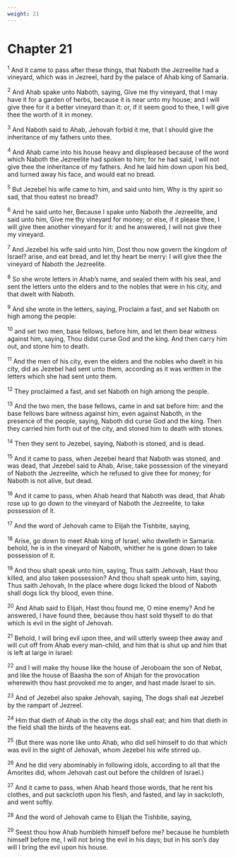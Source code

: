 ```yaml
---
weight: 21
---
```


# Chapter 21

<sup>1</sup> And it came to pass after these things, that Naboth the Jezreelite had a vineyard, which was in Jezreel, hard by the palace of Ahab king of Samaria. 

<sup>2</sup> And Ahab spake unto Naboth, saying, Give me thy vineyard, that I may have it for a garden of herbs, because it is near unto my house; and I will give thee for it a better vineyard than it: or, if it seem good to thee, I will give thee the worth of it in money. 

<sup>3</sup> And Naboth said to Ahab, Jehovah forbid it me, that I should give the inheritance of my fathers unto thee. 

<sup>4</sup> And Ahab came into his house heavy and displeased because of the word which Naboth the Jezreelite had spoken to him; for he had said, I will not give thee the inheritance of my fathers. And he laid him down upon his bed, and turned away his face, and would eat no bread. 

<sup>5</sup> But Jezebel his wife came to him, and said unto him, Why is thy spirit so sad, that thou eatest no bread? 

<sup>6</sup> And he said unto her, Because I spake unto Naboth the Jezreelite, and said unto him, Give me thy vineyard for money; or else, if it please thee, I will give thee another vineyard for it: and he answered, I will not give thee my vineyard. 

<sup>7</sup> And Jezebel his wife said unto him, Dost thou now govern the kingdom of Israel? arise, and eat bread, and let thy heart be merry: I will give thee the vineyard of Naboth the Jezreelite. 

<sup>8</sup> So she wrote letters in Ahab’s name, and sealed them with his seal, and sent the letters unto the elders and to the nobles that were in his city, and that dwelt with Naboth. 

<sup>9</sup> And she wrote in the letters, saying, Proclaim a fast, and set Naboth on high among the people: 

<sup>10</sup> and set two men, base fellows, before him, and let them bear witness against him, saying, Thou didst curse God and the king. And then carry him out, and stone him to death. 

<sup>11</sup> And the men of his city, even the elders and the nobles who dwelt in his city, did as Jezebel had sent unto them, according as it was written in the letters which she had sent unto them. 

<sup>12</sup> They proclaimed a fast, and set Naboth on high among the people. 

<sup>13</sup> And the two men, the base fellows, came in and sat before him: and the base fellows bare witness against him, even against Naboth, in the presence of the people, saying, Naboth did curse God and the king. Then they carried him forth out of the city, and stoned him to death with stones. 

<sup>14</sup> Then they sent to Jezebel, saying, Naboth is stoned, and is dead. 

<sup>15</sup> And it came to pass, when Jezebel heard that Naboth was stoned, and was dead, that Jezebel said to Ahab, Arise, take possession of the vineyard of Naboth the Jezreelite, which he refused to give thee for money; for Naboth is not alive, but dead. 

<sup>16</sup> And it came to pass, when Ahab heard that Naboth was dead, that Ahab rose up to go down to the vineyard of Naboth the Jezreelite, to take possession of it. 

<sup>17</sup> And the word of Jehovah came to Elijah the Tishbite, saying, 

<sup>18</sup> Arise, go down to meet Ahab king of Israel, who dwelleth in Samaria: behold, he is in the vineyard of Naboth, whither he is gone down to take possession of it. 

<sup>19</sup> And thou shalt speak unto him, saying, Thus saith Jehovah, Hast thou killed, and also taken possession? And thou shalt speak unto him, saying, Thus saith Jehovah, In the place where dogs licked the blood of Naboth shall dogs lick thy blood, even thine. 

<sup>20</sup> And Ahab said to Elijah, Hast thou found me, O mine enemy? And he answered, I have found thee, because thou hast sold thyself to do that which is evil in the sight of Jehovah. 

<sup>21</sup> Behold, I will bring evil upon thee, and will utterly sweep thee away and will cut off from Ahab every man-child, and him that is shut up and him that is left at large in Israel: 

<sup>22</sup> and I will make thy house like the house of Jeroboam the son of Nebat, and like the house of Baasha the son of Ahijah for the provocation wherewith thou hast provoked me to anger, and hast made Israel to sin. 

<sup>23</sup> And of Jezebel also spake Jehovah, saying, The dogs shall eat Jezebel by the rampart of Jezreel. 

<sup>24</sup> Him that dieth of Ahab in the city the dogs shall eat; and him that dieth in the field shall the birds of the heavens eat. 

<sup>25</sup> (But there was none like unto Ahab, who did sell himself to do that which was evil in the sight of Jehovah, whom Jezebel his wife stirred up. 

<sup>26</sup> And he did very abominably in following idols, according to all that the Amorites did, whom Jehovah cast out before the children of Israel.) 

<sup>27</sup> And it came to pass, when Ahab heard those words, that he rent his clothes, and put sackcloth upon his flesh, and fasted, and lay in sackcloth, and went softly. 

<sup>28</sup> And the word of Jehovah came to Elijah the Tishbite, saying, 

<sup>29</sup> Seest thou how Ahab humbleth himself before me? because he humbleth himself before me, I will not bring the evil in his days; but in his son’s day will I bring the evil upon his house. 


